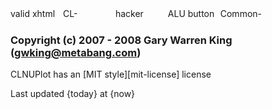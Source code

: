 <div id="footer" class="footer">
<div id="buttons">
    <a class="nav" href="http://validator.w3.org/check/referer" title="xhtml1.1"><img src="http://common-lisp.net/project/cl-containers/shared/buttons/xhtml.gif" width="80" height="15" title="valid xhtml button" alt="valid xhtml" /></a>
    <a class="nav" href="http://common-lisp.net/project/cl-markdown/" title="Mark with CL-Markdown"><img src="http://common-lisp.net/project/cl-containers/shared/buttons/cl-markdown.png" width="80" height="15" title="Made with CL-Markdown" alt="CL-Markdown" /></a>
    <a class="nav" href="http://www.catb.org/hacker-emblem/" title="hacker"><img src="http://common-lisp.net/project/cl-containers/shared/buttons/hacker.png" width="80" height="15" title="hacker emblem" alt="hacker button" /></a>
    <a class="nav" href="http://www.lisp.org/" title="Association of Lisp Users"><img src="http://common-lisp.net/project/cl-containers/shared/buttons/lambda-lisp.png" width="80" height="15" title="ALU emblem" alt="ALU button" /></a>
    <a class="nav" href="http://common-lisp.net/" title="Common-Lisp.net"><img src="http://common-lisp.net/project/cl-containers/shared/buttons/lisp-lizard.png" width="80" height="15" title="Common-Lisp.net" alt="Common-Lisp.net button" /></a>
</div>

### Copyright (c) 2007 - 2008 Gary Warren King (gwking@metabang.com) 

CLNUPlot has an [MIT style][mit-license] license

<div id="timestamp">Last updated {today} at {now}</div>
</div>
